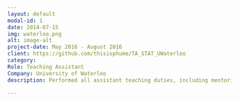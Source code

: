 ```yaml
---
layout: default
modal-id: 1
date: 2014-07-15
img: waterloo.png
alt: image-alt
project-date: May 2016 - August 2016
client: https://github.com/thisisphume/TA_STAT_UWaterloo
category: 
Role: Teaching Assistant
Company: University of Waterloo
description: Performed all assistant teaching duties, including mentoring, lecturing, and researching for both undergraduate and graduate courses, including Classification, Advanced Regression, Linear Model, and Computational statistics course. || Provided additional support by conducting virtual one-on-ones with the students during the pandemic lockdown.

---
```

